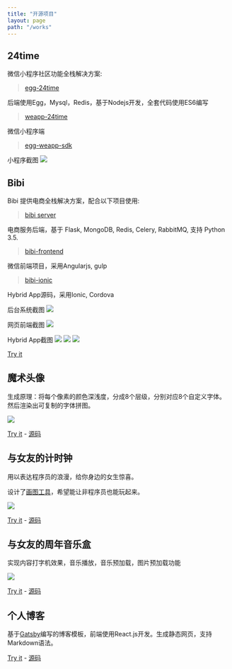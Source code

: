 ```yaml
---
title: "开源项目"
layout: page
path: "/works"
---
```


## 24time

微信小程序社区功能全栈解决方案:

> [egg-24time](https://github.com/seasonstar/egg-24time)

后端使用Egg，Mysql，Redis，基于Nodejs开发，全套代码使用ES6编写

> [weapp-24time](https://github.com/seasonstar/weapp-24time)

微信小程序端

> [egg-weapp-sdk](https://github.com/seasonstar/egg-weapp-sdk)

小程序截图
![](http://785i8w.com1.z0.glb.clouddn.com/24time_shot.png)


## Bibi

Bibi 提供电商全栈解决方案，配合以下项目使用:

> [bibi server](https://github.com/seasonstar/bibi)

电商服务后端，基于 Flask, MongoDB, Redis, Celery, RabbitMQ, 支持 Python 3.5.

> [bibi-frontend](https://github.com/seasonstar/bibi-frontend)

微信前端项目，采用Angularjs, gulp

> [bibi-ionic](https://github.com/seasonstar/bibi-ionic)

Hybrid App源码，采用Ionic, Cordova

后台系统截图
![](http://7xn6eu.com1.z0.glb.clouddn.com/Item%20Backend.png?imageView/2/w/400)

网页前端截图
![](http://7xn6eu.com1.z0.glb.clouddn.com/frontend.jpeg?imageView/2/w/400)

Hybrid App截图
![](http://7xn6eu.com1.z0.glb.clouddn.com/ionicapp01.jpg?imageView/2/w/400)
![](http://7xn6eu.com1.z0.glb.clouddn.com/ionicapp02.jpg?imageView/2/w/400)
![](http://7xn6eu.com1.z0.glb.clouddn.com/ionicapp031.jpg?imageView/2/w/400)

[Try it](http://m.maybi.cn)

## 魔术头像

生成原理：将每个像素的颜色深浅度，分成8个层级，分别对应8个自定义字体。然后渲染出可复制的字体拼图。

![](http://785i8w.com2.z0.glb.qiniucdn.com/magicpic.jpeg?imageView/2/w/200)

[Try it](http://magicpic.season.im)  -  [源码](https://github.com/seasonstar/magicpic)

## 与女友的计时钟

用以表达程序员的浪漫，给你身边的女生惊喜。

设计了[画图工具](http://seasonstar.github.io/time-clock-for-love/drawer.html)，希望能让非程序员也能玩起来。

![](http://785i8w.com2.z0.glb.qiniucdn.com/love-story.png?imageView/2/w/400)

[Try it](http://seasonstar.github.io/time-clock-for-love/)  -  [源码](https://github.com/seasonstar/time-clock-for-love)

## 与女友的周年音乐盒

实现内容打字机效果，音乐播放，音乐预加载，图片预加载功能

![](http://785i8w.com2.z0.glb.qiniucdn.com/1st-anniversary.jpg?imageView/2/w/400)

[Try it](http://seasonstar.github.io/anniversary-musicbox/)  -  [源码](https://github.com/seasonstar/anniversary-musicbox)

## 个人博客

基于[Gatsby](https://github.com/gatsbyjs/gatsby)编写的博客模板，前端使用React.js开发。生成静态网页，支持Markdown语法。

[Try it](http://seasonstar.github.io/react-brief/) - [源码](https://github.com/seasonstar/react-brief)
